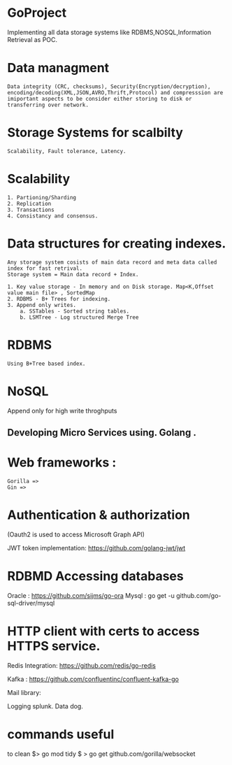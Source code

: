 # GoProject
Implementing all data storage systems like RDBMS,NOSQL,Information Retrieval as POC.

# Data managment
    Data integrity (CRC, checksums), Security(Encryption/decryption), encoding/decoding(XML,JSON,AVRO,Thrift,Protocol) and compresssion are imiportant aspects to be consider either storing to disk or transferring over network.
# Storage Systems for scalbilty
    Scalability, Fault tolerance, Latency.
# Scalability
    1. Partioning/Sharding 
    2. Replication
    3. Transactions
    4. Consistancy and consensus. 

# Data structures for creating indexes.

    Any storage system cosists of main data record and meta data called index for fast retrival.
    Storage system = Main data record + Index.

    1. Key value storage - In memory and on Disk storage. Map<K,Offset value main file> , SortedMap
    2. RDBMS - B+ Trees for indexing.
    3. Append only writes.
        a. SSTables - Sorted string tables.
        b. LSMTree - Log structured Merge Tree 

# RDBMS
    Using B+Tree based index.

# NoSQL 
  Append only for high write throghputs

## Developing Micro Services using. Golang .

# Web frameworks : 
    Gorilla =>
    Gin =>

# Authentication & authorization
(Oauth2 is used to access Microsoft Graph API)

JWT token implementation:
https://github.com/golang-jwt/jwt

 
# RDBMD Accessing databases 
Oracle : https://github.com/sijms/go-ora
Mysql : go get -u github.com/go-sql-driver/mysql

# HTTP client with certs to access HTTPS service.


Redis Integration:
https://github.com/redis/go-redis


Kafka :
https://github.com/confluentinc/confluent-kafka-go


Mail library:

Logging 
splunk.
Data dog.

# commands useful 
  to clean $> go mod tidy
  $ > go get github.com/gorilla/websocket